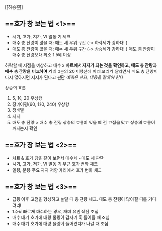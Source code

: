 [[하승훈]]

## ==호가 창 보는 법 <1>== 
- 시가, 고가, 저가, VI 발동 가 체크
- 매수 총 잔량이 많을 때: 매도 세 우위 구간 (-> 하락세가 강하다! )
- 매도 총 잔량이 많을 때: 매수 세 우위 구간 (-> 상승세가 강하다! ) 
	매도 총 잔량이 매수 총 잔량보다 최소 1.5배 이상 

하락할 때 저점을 예상하고 매수 x 
	**차트에서 지지가 되는 것을 확인하고, 매도 총 잔량과 매수 총 잔량을 비교하여 거래**
	3분의 20 이평선에 아래 꼬리가 달리면서 매도 총 잔량이 다시 많아지면 지지가 된다고 판단 
	*예측은 하되, 대응을 잘해야 한다* 

상승의 흐름
1. 5, 10, 20 우상향
2. 장기이평(60, 120, 240) 우상향
3. 정배열
4. 지지 
5. 매도 총 잔량 > 매수 총 잔량 
상승의 흐름이 있을 때 전 고점을 맞고 상승의 흐름이 깨지는지 확인 

## ==호가 창 보는 법 <2>==
- 차트 & 호가 창을 같이 보면서 매수세 - 매도 세 판단
- 시가, 고가, 저가, VI 발동 가 부근 호가 변화 체크
- 일봉, 분봉 주요 지지 저항 자리에서 호가 변화 체크 

## ==호가 창 보는 법 <3>==
- 급등 이후 고점을 형성하고 눌릴 때 총 잔량 체크. 매도 총 잔량이 많아질 때를 기다려라! 
- 1주씩 빠르게 매수하는 경우, 개미 유인 작전 조심
- 매수 대기 호가에 대량 물량이 갑자기 훅 들어올 때 조심 
- 매수 대기 호가에 대량 물량이 들어왔다가 나갈 때 조심 

